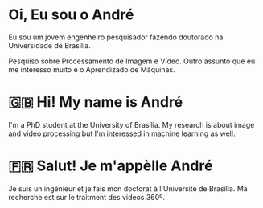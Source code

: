 # Oi, Eu sou o André

Eu sou um jovem engenheiro pesquisador fazendo doutorado na Universidade de Brasília.

Pesquiso sobre Processamento de Imagem e Vídeo. Outro assunto que eu me interesso muito é o Aprendizado de Máquinas.

:uk: Hi! My name is André  
==
I'm a PhD student at the University of Brasília. My research is about image and video processing but I'm interessed in machine learning as well. 

:fr: Salut! Je m'appèlle André
====
Je suis un ingénieur et je fais mon doctorat à l'Université de Brasília. Ma recherche est sur le traitment des videos 360º.



<!--
**ahmc15/ahmc15** is a ✨ _special_ ✨ repository because its `README.md` (this file) appears on your GitHub profile.

Here are some ideas to get you started:

- 🔭 I’m currently working on ...
- 🌱 I’m currently learning ...
- 👯 I’m looking to collaborate on ...
- 🤔 I’m looking for help with ...
- 💬 Ask me about ...
- 📫 How to reach me: ...
- 😄 Pronouns: ...
- ⚡ Fun fact: ...
-->
